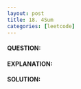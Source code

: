```yaml
---
layout: post
title: 18. 4Sum
categories: [leetcode]
---
```

#### QUESTION:

#### EXPLANATION:

#### SOLUTION:
```java
```

